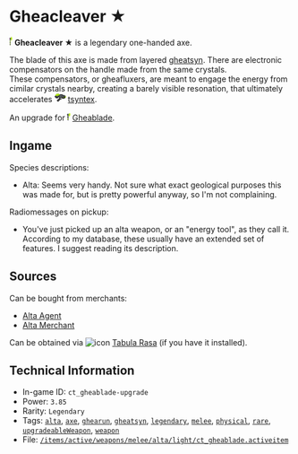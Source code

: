 # Gheacleaver ★

<img src="https://raw.githubusercontent.com/Ceterai/Enternia/main/items/active/weapons/melee/alta/light/ct_gheablade_2.png" alt="Gheacleaver ★ icon" loading="lazy" height="16px" width="auto" /> **Gheacleaver ★** is a legendary one-handed axe.

The blade of this axe is made from layered [gheatsyn](https://ceterai.github.io/MyEnternia/Wiki/Tags/Gheatsyn). There are electronic compensators on the handle made from the same crystals.  
These compensators, or gheafluxers, are meant to engage the energy from cimilar crystals nearby, creating a barely visible resonation, that ultimately accelerates <img src="https://raw.githubusercontent.com/Ceterai/Enternia/main/items/active/weapons/ranged/alta/blaster/ct_tsyntex.png" alt="Tsyntex icon" loading="lazy" height="16px" width="auto" /> [tsyntex](https://ceterai.github.io/MyEnternia/Wiki/Tsyntex).

An upgrade for <img src="https://raw.githubusercontent.com/Ceterai/Enternia/main/items/active/weapons/melee/alta/light/ct_gheablade.png" alt="Gheablade icon" loading="lazy" height="16px" width="auto" /> [Gheablade](https://ceterai.github.io/MyEnternia/Wiki/Gheablade).

## Ingame

Species descriptions:

- Alta: Seems very handy. Not sure what exact geological purposes this was made for, but is pretty powerful anyway, so I'm not complaining.

Radiomessages on pickup:

- You've just picked up an alta weapon, or an "energy tool", as they call it. According to my database, these usually have an extended set of features. I suggest reading its description.

## Sources

Can be bought from merchants:

- [Alta Agent](https://ceterai.github.io/MyEnternia/Wiki/AltaAgent)
- [Alta Merchant](https://ceterai.github.io/MyEnternia/Wiki/AltaMerchant)

Can be obtained via <img src="https://steamuserimages-a.akamaihd.net/ugc/263843960696222713/3EC9A7C005541F7D577EBCB8C5736B4EFC9973D6/" alt="icon" width="8" height="12"/> [Tabula Rasa](https://community.playstarbound.com/resources/the-tabula-rasa.3222/) (if you have it installed).

## Technical Information

- In-game ID: `ct_gheablade-upgrade`
- Power: `3.85`
- Rarity: `Legendary`
- Tags: [`alta`](https://ceterai.github.io/MyEnternia/Wiki/Tags/Alta), [`axe`](https://ceterai.github.io/MyEnternia/Wiki/Tags/Axe), [`ghearun`](https://ceterai.github.io/MyEnternia/Wiki/Tags/Ghearun), [`gheatsyn`](https://ceterai.github.io/MyEnternia/Wiki/Tags/Gheatsyn), [`legendary`](https://ceterai.github.io/MyEnternia/Wiki/Tags/Legendary), [`melee`](https://ceterai.github.io/MyEnternia/Wiki/Tags/Melee), [`physical`](https://ceterai.github.io/MyEnternia/Wiki/Tags/Physical), [`rare`](https://ceterai.github.io/MyEnternia/Wiki/Tags/Rare), [`upgradeableWeapon`](https://ceterai.github.io/MyEnternia/Wiki/Tags/UpgradeableWeapon), [`weapon`](https://ceterai.github.io/MyEnternia/Wiki/Tags/Weapon)
- File: [`/items/active/weapons/melee/alta/light/ct_gheablade.activeitem`](https://github.com/Ceterai/Enternia/blob/main/items/active/weapons/melee/alta/light/ct_gheablade.activeitem)
